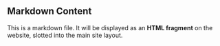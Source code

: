 ## Markdown Content

This is a markdown file. It will be displayed as an **HTML fragment** on the website, slotted into the main site layout.

